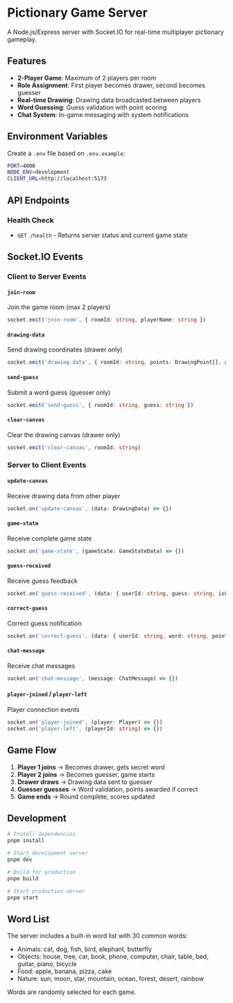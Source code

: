 # Pictionary Game Server

A Node.js/Express server with Socket.IO for real-time multiplayer pictionary gameplay.

## Features

- **2-Player Game**: Maximum of 2 players per room
- **Role Assignment**: First player becomes drawer, second becomes guesser
- **Real-time Drawing**: Drawing data broadcasted between players
- **Word Guessing**: Guess validation with point scoring
- **Chat System**: In-game messaging with system notifications

## Environment Variables

Create a `.env` file based on `.env.example`:

```bash
PORT=4000
NODE_ENV=development
CLIENT_URL=http://localhost:5173
```

## API Endpoints

### Health Check
- `GET /health` - Returns server status and current game state

## Socket.IO Events

### Client to Server Events

#### `join-room`
Join the game room (max 2 players)
```typescript
socket.emit('join-room', { roomId: string, playerName: string })
```

#### `drawing-data`
Send drawing coordinates (drawer only)
```typescript
socket.emit('drawing-data', { roomId: string, points: DrawingPoint[], action: 'start' | 'draw' | 'end' })
```

#### `send-guess`
Submit a word guess (guesser only)
```typescript
socket.emit('send-guess', { roomId: string, guess: string })
```

#### `clear-canvas`
Clear the drawing canvas (drawer only)
```typescript
socket.emit('clear-canvas', roomId: string)
```

### Server to Client Events

#### `update-canvas`
Receive drawing data from other player
```typescript
socket.on('update-canvas', (data: DrawingData) => {})
```

#### `game-state`
Receive complete game state
```typescript
socket.on('game-state', (gameState: GameStateData) => {})
```

#### `guess-received`
Receive guess feedback
```typescript
socket.on('guess-received', (data: { userId: string, guess: string, isCorrect: boolean }) => {})
```

#### `correct-guess`
Correct guess notification
```typescript
socket.on('correct-guess', (data: { userId: string, word: string, points: number }) => {})
```

#### `chat-message`
Receive chat messages
```typescript
socket.on('chat-message', (message: ChatMessage) => {})
```

#### `player-joined` / `player-left`
Player connection events
```typescript
socket.on('player-joined', (player: Player) => {})
socket.on('player-left', (playerId: string) => {})
```

## Game Flow

1. **Player 1 joins** → Becomes drawer, gets secret word
2. **Player 2 joins** → Becomes guesser, game starts
3. **Drawer draws** → Drawing data sent to guesser
4. **Guesser guesses** → Word validation, points awarded if correct
5. **Game ends** → Round complete, scores updated

## Development

```bash
# Install dependencies
pnpm install

# Start development server
pnpm dev

# Build for production
pnpm build

# Start production server
pnpm start
```

## Word List

The server includes a built-in word list with 30 common words:
- Animals: cat, dog, fish, bird, elephant, butterfly
- Objects: house, tree, car, book, phone, computer, chair, table, bed, guitar, piano, bicycle
- Food: apple, banana, pizza, cake
- Nature: sun, moon, star, mountain, ocean, forest, desert, rainbow

Words are randomly selected for each game.
